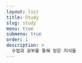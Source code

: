 ```yaml
---
layout: list
title: Study
slug: study
menu: true
submenu: true
order: 1
description: >
  수업과 공부를 통해 얻은 지식들  
---
```

